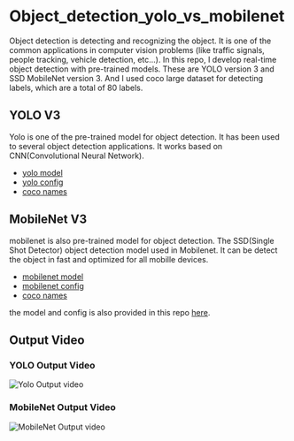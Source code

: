 # Object_detection_yolo_vs_mobilenet
  Object detection is detecting and recognizing the object. It is one of the common applications in computer vision problems (like traffic signals, people tracking, vehicle detection, etc...). In this repo, I develop real-time object detection with pre-trained models. These are YOLO version 3 and SSD MobileNet version 3. And I used coco large dataset for detecting labels, which are a total of 80 labels.
  
## YOLO V3
  Yolo is one of the pre-trained model for object detection. It has been used to several object detection applications. It works based on CNN(Convolutional Neural Network).
  - [yolo model](https://pjreddie.com/media/files/yolov3.weights)
  - [yolo config](https://github.com/pjreddie/darknet/blob/master/cfg/yolov3.cfg)
  - [coco names](https://github.com/pjreddie/darknet/blob/master/data/coco.names)

## MobileNet V3
  mobilenet is also pre-trained model for object detection. The SSD(Single Shot Detector) object detection model used in Mobilenet. It can be detect the object in fast and optimized for all mobille devices.
 
  - [mobilenet model](http://download.tensorflow.org/models/object_detection/ssd_mobilenet_v3_large_coco_2020_01_14.tar.gz)
  - [mobilenet config](https://gist.github.com/dkurt/54a8e8b51beb3bd3f770b79e56927bd7)
  - [coco names](https://github.com/pjreddie/darknet/blob/master/data/coco.names)
 
 the model and config is also provided in this repo [here](https://github.com/JafirDon/Object_detection_yolo_vs_mobilenet/tree/main/mobilenetv3/ssd_mobilenet_v3_large_coco_2020_01_14).


## Output Video

### YOLO Output Video
![Yolo Output video](https://github.com/JafirDon/Object_detection_yolo_vs_mobilenet/blob/main/OutputVideo-Yolo.gif)

### MobileNet Output Video
![MobileNet Output video](https://github.com/JafirDon/Object_detection_yolo_vs_mobilenet/blob/main/OutputVideo-MobileNet.gif)
